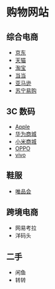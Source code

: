 # 购物网站

## 综合电商
- [京东](https://www.jd.com/)
- [天猫](https://www.tmall.com/)
- [淘宝](https://www.taobao.com/)
- [当当](https://www.dangdang.com/)
- [亚马逊](https://www.amazon.cn/)
- [苏宁易购](https://www.suning.com/)

## 3C 数码
- [Apple](https://www.apple.com.cn)
- [华为商城](https://www.vmall.com/)
- [小米商城](https://www.mi.com/)
- [OPPO](https://www.oppo.com/)
- [vivo](https://www.vivo.com/)

## 鞋服
- [唯品会](https://www.vip.com/)

## 跨境电商
- 网易考拉
- 洋码头

## 二手
- 闲鱼
- 转转
